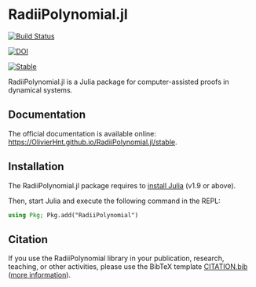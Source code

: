 # RadiiPolynomial.jl

[![Build Status](https://github.com/OlivierHnt/RadiiPolynomial.jl/workflows/CI/badge.svg)](https://github.com/OlivierHnt/RadiiPolynomial.jl/actions/workflows/ci.yml)

[![DOI](https://zenodo.org/badge/426607582.svg)](https://zenodo.org/badge/latestdoi/426607582)

[![Stable](https://img.shields.io/badge/docs-stable-blue.svg)](https://OlivierHnt.github.io/RadiiPolynomial.jl/stable)

RadiiPolynomial.jl is a Julia package for computer-assisted proofs in dynamical systems.

## Documentation

The official documentation is available online: https://OlivierHnt.github.io/RadiiPolynomial.jl/stable.

## Installation

The RadiiPolynomial.jl package requires to [install Julia](https://julialang.org/downloads/) (v1.9 or above).

Then, start Julia and execute the following command in the REPL:

```julia
using Pkg; Pkg.add("RadiiPolynomial")
```

## Citation

If you use the RadiiPolynomial library in your publication, research, teaching, or other activities, please use the BibTeX template [CITATION.bib](https://github.com/OlivierHnt/RadiiPolynomial.jl/blob/main/CITATION.bib) ([more information](https://doi.org/10.5281/zenodo.5705258)).
